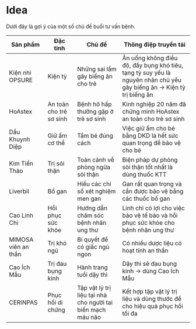 # Idea
Dưới đây là gợi ý của một số chủ đề buổi tư vấn bệnh.

| Sản phẩm | Đặc tính | Chủ đề | Thông điệp truyền tải |
| --- | --- | --- | --- |
| Kiện nhi OPSURE | Kiện tỳ | Những sai lầm gây biếng ăn cho trẻ | Ăn uống không điều độ, đầy bụng khó tiêu, tạng tỳ suy yếu là nguyên nhân chủ yếu gây biếng ăn -> Kiện tỳ trị biếng ăn|
| HoAstex | An toàn cho trẻ sơ sinh | Bệnh hô hấp thường gặp ở trẻ sơ sinh | Kinh nghiệp 20 năm đã chứng minh HoAstex an toàn cho trẻ sơ sinh |
| Dầu Khuynh Diệp | Giữ ấm cơ thể | Tắm bé đúng cách | Việc giữ ấm cho bé bằng DKD là hết sức quan trọng để bảo vệ cho bé |
| Kim Tiền Thảo | Trị sỏi thận | Toàn cảnh về phòng ngừa sỏi thận | Biện pháp dự phòng sỏi thận tốt nhất là dùng thuốc KTT |
| Liverbil | Bổ gan | Hiểu các chỉ số xét nghiệm men gan | Gan rất quan trọng và cần được bảo vệ bằng các thuốc bố gan |
| Cao Linh Chi | Hồi phục sức khỏe | Hướng dẫn chăm sóc bệnh nhân ung thư |  Linh chi có lợi cho việc bảo vệ tế bào và hồi phục sức khỏe cho bệnh nhân ung thư |
| MIMOSA viên an thần | Trị khó ngủ | Bí quyết để có giấc ngủ ngon | Có nhiều dược liệu có hoạt tính an thần |
| Cao Ích Mẫu | Trị đau bụng kinh | Hành trang tuổi dậy thì | Dậy thì sẽ đau bụng kinh -> dùng Cao Ích Mẫu |
| CERINPAS | Phục hồi di chứng | Tập vật lý trị liệu tại nhà cho người tai biến mạch máu não | Kết hợp tập vật lý trị liệu và dùng thước để cho hiệu quả phục hồi tối đa |
